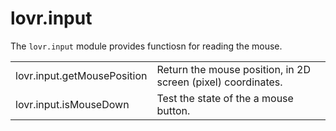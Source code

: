 <!--
category: module
-->

lovr.input
===

The `lovr.input` module provides functiosn for reading the mouse.

<table>
<tr>
  <td class="pre">lovr.input.getMousePosition</td>
  <td>Return the mouse position, in 2D screen (pixel) coordinates.</td>
</tr>

<tr>
  <td class="pre">lovr.input.isMouseDown</td>
  <td>Test the state of the a mouse button.</td>
</tr>

</table>


